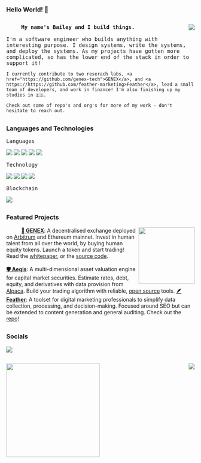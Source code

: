 ### Hello World! 👋

##

<img align="right" src="https://img.icons8.com/ios-filled/100/000000/weightlift.png"/>
<samp>
  <p align=”justify” style="text-indent:40px;">
    <b>My name's Bailey and I build things.</b>
    <br/>
    <br/>
    I'm a software engineer who builds anything with interesting purpose. I design systems, write the systems, and deploy the systems. As my projects have gotten more complicated, so has the lower end of the stack in order to support it!

    I currently contribute to two reserach labs, <a href="https://github.com/genex-tech">GENEX</a>, and <a https://https://github.com/feather-marketing>Feather</a>, lead a small team of developers, and work in finance! I'm also finishing up my studies in 🇪🇸.

    Check out some of repo's and org's for more of my work - don't hesitate to reach out.
  </p>
</samp>

##

### **Languages and Technologies**
<samp>Languages</samp>
<div float="left">
  <img src="https://img.icons8.com/color/48/null/python--v1.png"/>
  <img src="https://img.icons8.com/color/48/null/solidity.png"/>
  <img src="https://img.icons8.com/color/48/null/sql.png"/>
  <img src="https://img.icons8.com/color/48/null/javascript--v1.png"/>
  <img src="https://img.icons8.com/color/48/null/console.png"/>
</div>

<samp>Technology</samp>
<div float="left">
  <img src="https://img.icons8.com/color/48/null/git.png"/>
  <img src="https://img.icons8.com/color/48/null/linux--v1.png"/>
  <img src="https://img.icons8.com/color/48/null/google-cloud-platform.png"/>
  <img src="https://img.icons8.com/color/48/null/azure-1.png"/>
</div>

<samp>Blockchain</samp>
<div float="left">
    <img src="https://img.icons8.com/ios-filled/50/000000/ethereum.png"/>
</div>

##

### **Featured Projects**

<a href="https://genex.app" align="right">
  <img src="https://github.com/itchysnake/itchysnake/blob/master/rec/black_genex.gif" width="150" align="right"/>
</a>

<p align=”justify” style="text-indent:40px;"> 
  <a href="https://github.com/itchysnake/genex"><b>🌳 GENEX</b></a>: A decentralised exchange deployed on <a href="https://portal.arbitrum.one">Arbitrum</a> and Ethereum mainnet. Invest in human talent from all over the world, by buying human equity tokens. Launch a token and start trading! Read the <a href="https://genex.app/whitepaper">whitepaper</a>, or the <a href="https://github.com/itchysnake/genex">source code</a>.
  <br/><br/>
  <a href="https://github.com/itchysnake/aegis"><b>🛡 Aegis</b></a>: A multi-dimensional asset valuation engine for capital market securities. Estimate rates, debt, equity, and derivatives with data provision from <a href="https://alpaca.markets/">Alpaca</a>. Build your trading algorithm with reliable, <a href="https://github.com/itchysnake/aegis">open source</a> tools.
  <a href="https://github.com/feather-marketing/featherbot"><b>🪶 Feather</b></a>: A toolset for digital marketing professionals to simplify data collection, processing, and decision-making. Focused around SEO but can be extended to content generation and general auditing. Check out the <a href="https://github.com/feather-marketing/featherbot">repo</a>!
</p>

##

### **Socials**
<a href="https://www.linkedin.com/in/bailey-de-villiers/">
  <img src="https://img.icons8.com/ios-filled/50/000000/linkedin.png"/>
</a>

##

<img align="left" src="https://cdn.dribbble.com/users/2646423/screenshots/5507196/computer.gif" width="250">
<img align="right" src="https://github-readme-stats.vercel.app/api?username=itchysnake&show_icons=true"/>